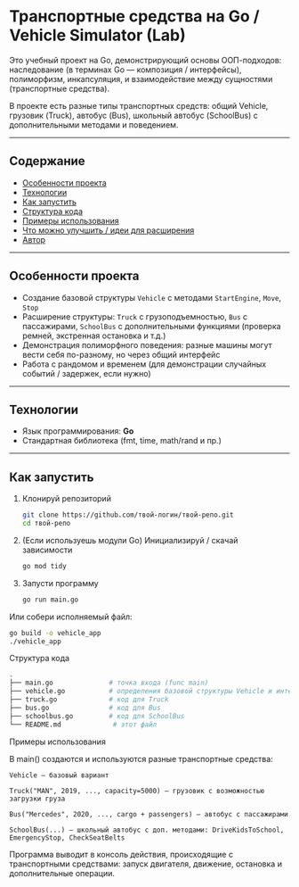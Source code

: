 # Транспортные средства на Go / Vehicle Simulator (Lab)

Это учебный проект на Go, демонстрирующий основы ООП-подходов: наследование (в терминах Go — композиция / интерфейсы), полиморфизм, инкапсуляция, и взаимодействие между сущностями (транспортные средства).  

В проекте есть разные типы транспортных средств: общий Vehicle, грузовик (Truck), автобус (Bus), школьный автобус (SchoolBus) с дополнительными методами и поведением.

---

## Содержание

- [Особенности проекта](#особенности-проекта)  
- [Технологии](#технологии)  
- [Как запустить](#как-запустить)  
- [Структура кода](#структура-кода)  
- [Примеры использования](#примеры-использования)  
- [Что можно улучшить / идеи для расширения](#что-можно-улучшить--)  
- [Автор](#автор)  

---

## Особенности проекта

- Создание базовой структуры `Vehicle` с методами `StartEngine`, `Move`, `Stop`  
- Расширение структуры: `Truck` с грузоподъемностью, `Bus` с пассажирами, `SchoolBus` с дополнительными функциями (проверка ремней, экстренная остановка и т.д.)  
- Демонстрация полиморфного поведения: разные машины могут вести себя по-разному, но через общий интерфейс  
- Работа с рандомом и временем (для демонстрации случайных событий / задержек, если нужно)  

---

## Технологии

- Язык программирования: **Go**
- Стандартная библиотека (fmt, time, math/rand и пр.)

---

## Как запустить

1. Клонируй репозиторий  
   ```bash
   git clone https://github.com/твой-логин/твой-репо.git
   cd твой-репо

2. (Если используешь модули Go) Инициализируй / скачай зависимости
   ```bash
   go mod tidy

3. Запусти программу
   ```bash
   go run main.go

Или собери исполняемый файл:
   ```bash
   go build -o vehicle_app
   ./vehicle_app
   ```

Структура кода
   ```bash
   .
   ├── main.go              # точка входа (func main)
   ├── vehicle.go           # определения базовой структуры Vehicle и интерфейсов
   ├── truck.go             # код для Truck
   ├── bus.go               # код для Bus
   ├── schoolbus.go         # код для SchoolBus
   └── README.md             # этот файл
   ```

Примеры использования

В main() создаются и используются разные транспортные средства:

    Vehicle — базовый вариант

    Truck("MAN", 2019, ..., capacity=5000) — грузовик с возможностью загрузки груза

    Bus("Mercedes", 2020, ..., cargo + passengers) — автобус с пассажирами

    SchoolBus(...) — школьный автобус с доп. методами: DriveKidsToSchool, EmergencyStop, CheckSeatBelts

Программа выводит в консоль действия, происходящие с транспортными средствами: запуск двигателя, движение, остановка и дополнительные операции.
